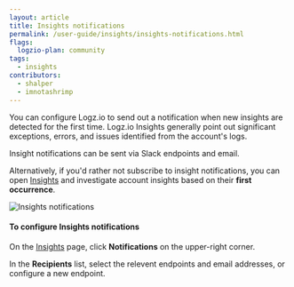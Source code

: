 ```yaml
---
layout: article
title: Insights notifications
permalink: /user-guide/insights/insights-notifications.html
flags:
  logzio-plan: community
tags:
  - insights
contributors:
  - shalper
  - imnotashrimp
---
```


You can configure Logz.io to send out a notification when
new insights are detected for the first time.
Logz.io Insights generally point out significant exceptions, errors, and issues identified from the account's logs.

Insight notifications can be sent via Slack endpoints and email.

Alternatively, if you'd rather not subscribe to insight notifications, you can open [Insights](https://app.logz.io/#/dashboard/insights) and investigate account insights based on their **first occurrence**.

![Insights notifications](https://dytvr9ot2sszz.cloudfront.net/logz-docs/insights/insight-endpoints.png)

#### To configure Insights notifications

On the [Insights](https://app.logz.io/#/dashboard/insights) page, click **Notifications** on the upper-right corner.

In the **Recipients** list, select the relevent endpoints and email addresses, or configure a new endpoint.
